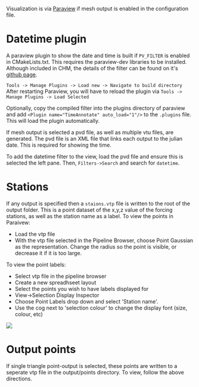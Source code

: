 Visualization is via [Paraview](http://www.paraview.org/) if mesh output is enabled in the configuration file.

# Datetime plugin

A paraview plugin to show the date and time is built if ```PV_FILTER``` is enabled in CMakeLists.txt. This requires the paraview-dev libraries to be installed. Although included in CHM, the details of the filter can be found on it's [github page](https://github.com/Chrismarsh/vtk-paraview-datetimefilter). 

```Tools -> Manage Plugins -> Load new -> Navigate to build directory```
After restarting Paraview, you will have to reload the plugin via ```Tools -> Manage Plugins -> Load Selected```

Optionally, copy the compiled filter into the plugins directory of paraview and add
```<Plugin name="TimeAnnotate" auto_load="1"/>``` to the `.plugins` file. This will load the plugin automatically.

If mesh output is selected a pvd file, as well as multiple vtu files, are generated. The pvd file is an XML file that links each output to the julian date. This is required for showing the time. 

To add the datetime filter to the view, load the pvd file and ensure this is selected the left pane. Then, ```Filters->Search``` and search for ```datetime```. 

# Stations

If any output is specified then a `staions.vtp` file is written to the root of the output folder. This is a point dataset of the x,y,z value of the forcing stations, as well as the station name as a label. To view the points in Paraivew:

- Load the vtp file
- With the vtp file selected in the Pipeline Browser, choose Point Gaussian as the representation. Change the radius so the point is visible, or decrease it if it is too large.

To view the point labels:
- Select vtp file in the pipeline browser
- Create a new spreadhseet layout
- Select the points you wish to have labels displayed for
- View->Selection Display Inspector
- Choose Point Labels drop down and select 'Station name'.
- Use the cog next to 'selection colour' to change the display font (size, colour, etc) 

![](https://github.com/Chrismarsh/CHM/blob/master/viz_points.png)

# Output points
If single triangle point-output is selected, these points are written to a seperate vtp file in the output/points directory. To view, follow the above directions.
